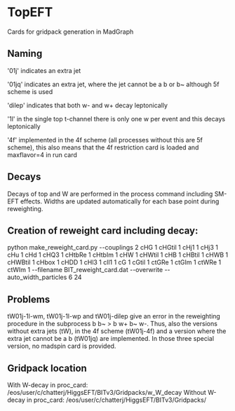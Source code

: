 # TopEFT
Cards for gridpack generation in MadGraph

## Naming 

'01j' indicates an extra jet

'01jq' indicates an extra jet, where the jet cannot be a b or b~ although 5f scheme is used

'dilep' indicates that both w- and w+ decay leptonically

'1l' in the single top t-channel there is only one w per event and this decays leptonically

'4f' implemented in the 4f scheme (all processes without this are 5f scheme), this also means that the 4f restriction card is loaded and maxflavor=4 in run card

 
## Decays

Decays of top and W are performed in the process command including SM-EFT effects. Widths are updated automatically for each base point during reweighting.

## Creation of reweight card including decay:

python make_reweight_card.py --couplings 2 cHG 1 cHGtil 1 cHj1 1 cHj3 1 cHu 1 cHd 1 cHQ3 1 cHtbRe 1 cHtbIm 1 cHW 1 cHWtil 1 cHB 1 cHBtil 1 cHWB 1 cHWBtil 1 cHbox 1 cHDD 1 cHl3 1 cll1 1 cG 1 cGtil 1 ctGRe 1 ctGIm 1 ctWRe 1 ctWIm 1 --filename BIT_reweight_card.dat --overwrite --auto_width_particles 6 24

## Problems

tW01j-1l-wm, tW01j-1l-wp and tW01j-dilep give an error in the reweighting procedure in the subprocess b b~ > b w+ b~ w-.
Thus, also the versions without extra jets (tW), in the 4f scheme (tW01j-4f) and a version where the extra jet cannot be a b (tW01jq) are implemented.
In those three special version, no madspin card is provided.

## Gridpack location 

With W-decay in proc_card: /eos/user/c/chatterj/HiggsEFT/BITv3/Gridpacks/w_W_decay
Without W-decay in proc_card: /eos/user/c/chatterj/HiggsEFT/BITv3/Gridpacks/
